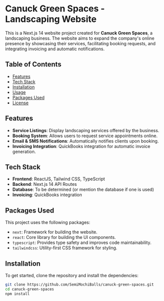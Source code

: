 # Canuck Green Spaces - Landscaping Website

This is a Next.js 14 website project created for **Canuck Green Spaces**, a landscaping business. The website aims to expand the company's online presence by showcasing their services, facilitating booking requests, and integrating invoicing and automatic notifications.

## Table of Contents

- [Features](#features)
- [Tech Stack](#tech-stack)
- [Installation](#installation)
- [Usage](#usage)
- [Packages Used](#packages-used)
- [License](#license)

## Features

- **Service Listings**: Display landscaping services offered by the business.
- **Booking System**: Allows users to request service appointments online.
- **Email & SMS Notifications**: Automatically notifies clients upon booking.
- **Invoicing Integration**: QuickBooks integration for automatic invoice generation.

## Tech Stack

- **Frontend**: ReactJS, Tailwind CSS, TypeScript
- **Backend**: Next.js 14 API Routes
- **Database**: To be determined (or mention the database if one is used)
- **Invoicing**: QuickBooks integration

## Packages Used

This project uses the following packages:

- `next`: Framework for building the website.
- `react`: Core library for building the UI components.
- `typescript`: Provides type safety and improves code maintainability.
- `tailwindcss`: Utility-first CSS framework for styling.

## Installation

To get started, clone the repository and install the dependencies:

```bash
git clone https://github.com/SemiMochiBalls/canuck-green-spaces.git
cd canuck-green-spaces
npm install
